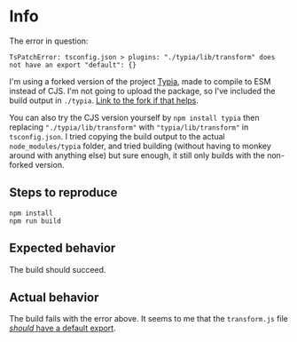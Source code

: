 # Info

The error in question:

```
TsPatchError: tsconfig.json > plugins: "./typia/lib/transform" does not have an export "default": {}
```

I'm using a forked version of the project [Typia](https://github.com/samchon/typia), made to compile to ESM instead of CJS. I'm not going to upload the package, so I've included the build output in `./typia`. [Link to the fork if that helps](https://github.com/Mexican-Man/typia).

You can also try the CJS version yourself by `npm install typia` then replacing `"./typia/lib/transform"` with `"typia/lib/transform"` in `tsconfig.json`. I tried copying the build output to the actual `node_modules/typia` folder, and tried building (without having to monkey around with anything else) but sure enough, it still only builds with the non-forked version.

## Steps to reproduce

```
npm install
npm run build
```

## Expected behavior

The build should succeed.

## Actual behavior

The build fails with the error above. It seems to me that the `transform.js` file [*should* have a default export](https://github.com/Mexican-Man/ts-patch-repro/blob/main/typia/lib/transform.js#L18).
